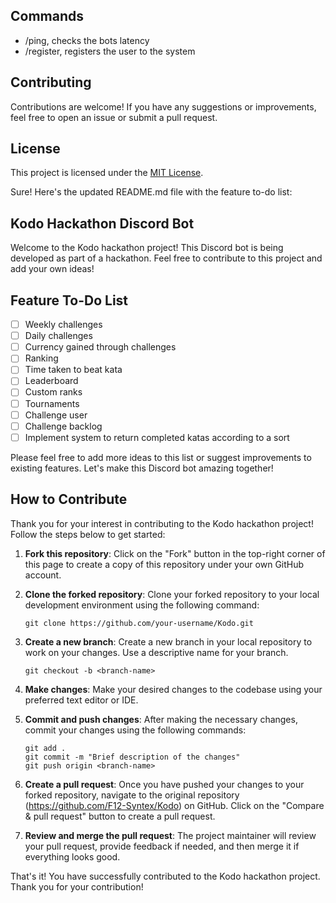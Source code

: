 ## Commands
- /ping, checks the bots latency
- /register, registers the user to the system

## Contributing
Contributions are welcome! If you have any suggestions or improvements, feel free to open an issue or submit a pull request.

## License
This project is licensed under the [MIT License](LICENSE).

Sure! Here's the updated README.md file with the feature to-do list:

## Kodo Hackathon Discord Bot

Welcome to the Kodo hackathon project! This Discord bot is being developed as part of a hackathon. Feel free to contribute to this project and add your own ideas!

## Feature To-Do List

- [ ] Weekly challenges
- [ ] Daily challenges
- [ ] Currency gained through challenges
- [ ] Ranking
- [ ] Time taken to beat kata
- [ ] Leaderboard
- [ ] Custom ranks
- [ ] Tournaments
- [ ] Challenge user
- [ ] Challenge backlog
- [ ] Implement system to return completed katas according to a sort

Please feel free to add more ideas to this list or suggest improvements to existing features. Let's make this Discord bot amazing together!

## How to Contribute
Thank you for your interest in contributing to the Kodo hackathon project! Follow the steps below to get started:

1. **Fork this repository**: Click on the "Fork" button in the top-right corner of this page to create a copy of this repository under your own GitHub account.

2. **Clone the forked repository**: Clone your forked repository to your local development environment using the following command:
   ```
   git clone https://github.com/your-username/Kodo.git
   ```

3. **Create a new branch**: Create a new branch in your local repository to work on your changes. Use a descriptive name for your branch.
   ```
   git checkout -b <branch-name>
   ```

4. **Make changes**: Make your desired changes to the codebase using your preferred text editor or IDE.

5. **Commit and push changes**: After making the necessary changes, commit your changes using the following commands:
   ```
   git add .
   git commit -m "Brief description of the changes"
   git push origin <branch-name>
   ```

6. **Create a pull request**: Once you have pushed your changes to your forked repository, navigate to the original repository (https://github.com/F12-Syntex/Kodo) on GitHub. Click on the "Compare & pull request" button to create a pull request.

7. **Review and merge the pull request**: The project maintainer will review your pull request, provide feedback if needed, and then merge it if everything looks good.

That's it! You have successfully contributed to the Kodo hackathon project. Thank you for your contribution!